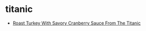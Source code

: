 # titanic

 * [Roast Turkey With Savory Cranberry Sauce From The Titanic](../index/r/roast-turkey-with-savory-cranberry-sauce-from-the-titanic-362829.json)
